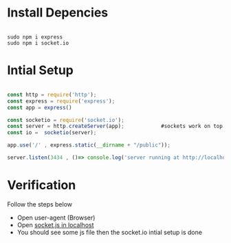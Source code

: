 # Install Depencies 

```shell

sudo npm i express 
sudo npm i socket.io

```
# Intial Setup

```javascript

const http = require('http');
const express = require('express'); 
const app = express()

const socketio = require('socket.io');
const server = http.createServer(app);            #sockets work on top of http
const io =  socketio(server);

app.use('/' , express.static(__dirname + "/public"));

server.listen(3434 , ()=> console.log('server running at http://localhost:3434'));

```

# Verification 

Follow the steps below 
 - Open user-agent (Browser)
 - Open [socket.js in localhost](http://localhost:3434/socket.io/socket.io.js)
 - You should see some js file then the socket.io intial setup is done
